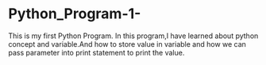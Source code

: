 # Python_Program-1-
This is my first Python Program.
In this program,I have learned about python concept and variable.And how to store value in variable and how we can pass parameter into print statement to print the value.
